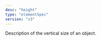 ```yaml
---
desc: "height"
type: "elementSpec"
version: "v3"
---
```


Description of the vertical size of an object.